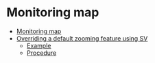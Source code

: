 # Monitoring map

* [Monitoring map](Monitoring_map/Monitoring_map.html)
* [Overriding a default zooming feature using SV](Monitoring_map/Overriding_a_default_zooming_feature_using_SV.html)
    * [Example](Monitoring_map/Overriding_a_default_zooming_feature_using_SV.html#example)
    * [Procedure](Monitoring_map/Overriding_a_default_zooming_feature_using_SV.html#procedure)
